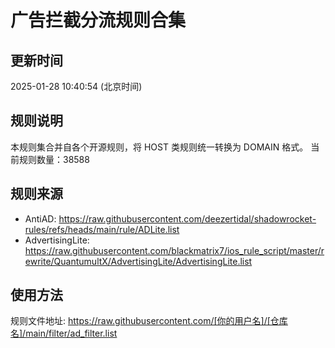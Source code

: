 # 广告拦截分流规则合集

## 更新时间
2025-01-28 10:40:54 (北京时间)

## 规则说明
本规则集合并自各个开源规则，将 HOST 类规则统一转换为 DOMAIN 格式。
当前规则数量：38588

## 规则来源
- AntiAD: https://raw.githubusercontent.com/deezertidal/shadowrocket-rules/refs/heads/main/rule/ADLite.list
- AdvertisingLite: https://raw.githubusercontent.com/blackmatrix7/ios_rule_script/master/rewrite/QuantumultX/AdvertisingLite/AdvertisingLite.list

## 使用方法
规则文件地址: https://raw.githubusercontent.com/[你的用户名]/[仓库名]/main/filter/ad_filter.list
